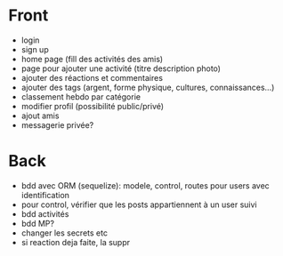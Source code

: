 # Front

-   login
-   sign up
-   home page (fill des activités des amis)
-   page pour ajouter une activité (titre description photo)
-   ajouter des réactions et commentaires
-   ajouter des tags (argent, forme physique, cultures, connaissances...)
-   classement hebdo par catégorie
-   modifier profil (possibilité public/privé)
-   ajout amis
-   messagerie privée?

# Back

-   bdd avec ORM (sequelize): modele, control, routes pour users avec identification
-   pour control, vérifier que les posts appartiennent à un user suivi
-   bdd activités
-   bdd MP?
-   changer les secrets etc
-   si reaction deja faite, la suppr
